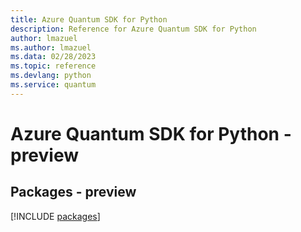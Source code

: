 ```yaml
---
title: Azure Quantum SDK for Python
description: Reference for Azure Quantum SDK for Python
author: lmazuel
ms.author: lmazuel
ms.data: 02/28/2023
ms.topic: reference
ms.devlang: python
ms.service: quantum
---
```

# Azure Quantum SDK for Python - preview
## Packages - preview
[!INCLUDE [packages](quantum-index.md)]
